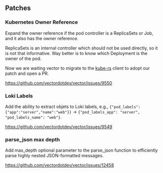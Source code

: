 ## Patches

### Kubernetes Owner Reference

Expand the owner reference if the pod controller is a ReplicaSets or Job, and it also has the owner reference.

ReplicaSets is an internal controller which should not be used directly, so it is not that informative.
Way better is to know which Deployment is the owner of the pod.

Now we are waiting vector to migrate to the [kube-rs](https://github.com/kube-rs/kube-rs) client to adopt our patch and open a PR.

https://github.com/vectordotdev/vector/issues/9550

### Loki Labels

Add the ability to extract objets to Loki labels, e.g., `{"pod_labels":{"app":"server","name":"web"}}` -> `{"pod_labels_app": "server", "pod_labels_name": "web"}`. 

https://github.com/vectordotdev/vector/issues/9549

### parse_json max depth

Add max_depth optional parameter to the parse_json function to efficiently parse highly nested JSON-formatted messages.

https://github.com/vectordotdev/vector/issues/12458
